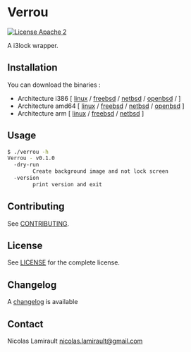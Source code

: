 # Verrou

[![License Apache 2][badge-license]](LICENSE)

A i3lock wrapper.

## Installation

You can download the binaries :

* Architecture i386 [ [linux](https://bintray.com/artifact/download/nlamirault/oss/verrou-0.1.0_linux_386) / [freebsd](https://bintray.com/artifact/download/nlamirault/oss/verrou-0.1.0_freebsd_386) / [netbsd](https://bintray.com/artifact/download/nlamirault/oss/verrou-0.1.0_netbsd_386) / [openbsd](https://bintray.com/artifact/download/nlamirault/oss/verrou-0.1.0_openbsd_386) / ]
* Architecture amd64 [ [linux](https://bintray.com/artifact/download/nlamirault/oss/verrou-0.1.0_linux_amd64) / [freebsd](https://bintray.com/artifact/download/nlamirault/oss/verrou-0.1.0_freebsd_amd64) / [netbsd](https://bintray.com/artifact/download/nlamirault/oss/verrou-0.1.0_netbsd_amd64) / [openbsd](https://bintray.com/artifact/download/nlamirault/oss/verrou-0.1.0_openbsd_amd64) ]
* Architecture arm [ [linux](https://bintray.com/artifact/download/nlamirault/oss/verrou-0.1.0_linux_arm) / [freebsd](https://bintray.com/artifact/download/nlamirault/oss/verrou-0.1.0_freebsd_arm) / [netbsd](https://bintray.com/artifact/download/nlamirault/oss/verrou-0.1.0_netbsd_arm) ]


## Usage

```bash
$ ./verrou -h
Verrou - v0.1.0
  -dry-run
    	Create background image and not lock screen
  -version
    	print version and exit
```

## Contributing

See [CONTRIBUTING](CONTRIBUTING.md).


## License

See [LICENSE](LICENSE) for the complete license.


## Changelog

A [changelog](ChangeLog.md) is available


## Contact

Nicolas Lamirault <nicolas.lamirault@gmail.com>

[badge-license]: https://img.shields.io/badge/license-Apache2-green.svg?style=flat
